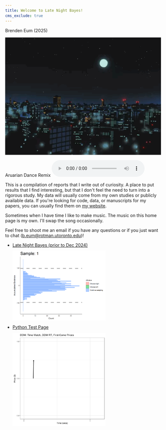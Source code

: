 ```yaml
---
title: Welcome to Late Night Bayes!
cms_exclude: true
---
```


Brenden Eum (2025)

<img src="images_for_links/latenightbayes_home.gif" style="width: 600px; height: auto; margin: 0 auto;" />

Aruarian Dance Remix
<audio controls preload="metadata">
  <source src="files/aruarian_dance_remix.mp3" type="audio/mpeg">
</audio>


This is a compilation of reports that I write out of curiosity. A place to put results that I find interesting, but that I don't feel the need to turn into a rigorous study. My data will usually come from my own studies or publicly available data. If you're looking for code, data, or manuscripts for my papers, you can usually find them on [my website](brendeneum.com).

Sometimes when I have time I like to make music. The music on this home page is my own. I'll swap the song occasionally.

Feel free to shoot me an email if you have any questions or if you just want to chat (b.eum@rotman.utoronto.edu)!

<ul> <!-- This starts an unordered list. -->
    <li> <!-- List element -->
        <a href="https://latenightbayes.com/" target="_blank">Late Night Bayes (prior to Dec 2024)</a>
        <div class="link-with-image">
            <a href="https://latenightbayes.com/" target="_blank">
                <img src="images_for_links/dcb-collapsingbounds.gif" style="width: 300px; height: auto; margin: 10px 0;" />
            </a>
        </div>
    </li>
    <li>
        <a href="https://latenightbayes-python-test.netlify.app" target="_blank">Python Test Page</a>
        <div class="link-with-image">
            <a href="https://latenightbayes-python-test.netlify.app" target="_blank">
                <img src="images_for_links/python_test.gif" style="width: 300px; height: auto; margin: 10px 0;" />
            </a>
        </div>
    </li>
</ul>
